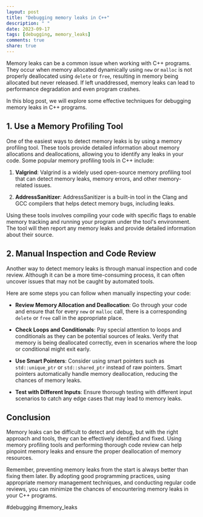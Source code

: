 ```yaml
---
layout: post
title: "Debugging memory leaks in C++"
description: " "
date: 2023-09-17
tags: [debugging, memory_leaks]
comments: true
share: true
---
```


Memory leaks can be a common issue when working with C++ programs. They occur when memory allocated dynamically using `new` or `malloc` is not properly deallocated using `delete` or `free`, resulting in memory being allocated but never released. If left unaddressed, memory leaks can lead to performance degradation and even program crashes.

In this blog post, we will explore some effective techniques for debugging memory leaks in C++ programs.

## 1. Use a Memory Profiling Tool

One of the easiest ways to detect memory leaks is by using a memory profiling tool. These tools provide detailed information about memory allocations and deallocations, allowing you to identify any leaks in your code. Some popular memory profiling tools in C++ include:

1. **Valgrind**: Valgrind is a widely used open-source memory profiling tool that can detect memory leaks, memory errors, and other memory-related issues.

2. **AddressSanitizer**: AddressSanitizer is a built-in tool in the Clang and GCC compilers that helps detect memory bugs, including leaks.

Using these tools involves compiling your code with specific flags to enable memory tracking and running your program under the tool's environment. The tool will then report any memory leaks and provide detailed information about their source.

## 2. Manual Inspection and Code Review

Another way to detect memory leaks is through manual inspection and code review. Although it can be a more time-consuming process, it can often uncover issues that may not be caught by automated tools.

Here are some steps you can follow when manually inspecting your code:

* **Review Memory Allocation and Deallocation**: Go through your code and ensure that for every `new` or `malloc` call, there is a corresponding `delete` or `free` call in the appropriate place.

* **Check Loops and Conditionals**: Pay special attention to loops and conditionals as they can be potential sources of leaks. Verify that memory is being deallocated correctly, even in scenarios where the loop or conditional might exit early.

* **Use Smart Pointers**: Consider using smart pointers such as `std::unique_ptr` or `std::shared_ptr` instead of raw pointers. Smart pointers automatically handle memory deallocation, reducing the chances of memory leaks.

* **Test with Different Inputs**: Ensure thorough testing with different input scenarios to catch any edge cases that may lead to memory leaks.

## Conclusion

Memory leaks can be difficult to detect and debug, but with the right approach and tools, they can be effectively identified and fixed. Using memory profiling tools and performing thorough code review can help pinpoint memory leaks and ensure the proper deallocation of memory resources.

Remember, preventing memory leaks from the start is always better than fixing them later. By adopting good programming practices, using appropriate memory management techniques, and conducting regular code reviews, you can minimize the chances of encountering memory leaks in your C++ programs.

#debugging #memory_leaks